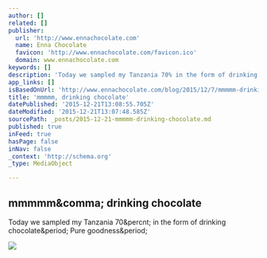 ```yaml
---
author: []
related: []
publisher:
  url: 'http://www.ennachocolate.com'
  name: Enna Chocolate
  favicon: 'http://www.ennachocolate.com/favicon.ico'
  domain: www.ennachocolate.com
keywords: []
description: 'Today we sampled my Tanzania 70% in the form of drinking chocolate. Pure goodness.'
app_links: []
isBasedOnUrl: 'http://www.ennachocolate.com/blog/2015/12/7/mmmmm-drinking-chocolate'
title: 'mmmmm, drinking chocolate'
datePublished: '2015-12-21T13:08:55.705Z'
dateModified: '2015-12-21T13:07:48.585Z'
sourcePath: _posts/2015-12-21-mmmmm-drinking-chocolate.md
published: true
inFeed: true
hasPage: false
inNav: false
_context: 'http://schema.org'
_type: MediaObject

---
```

<article style=""><h1>mmmmm&amp;comma; drinking chocolate</h1><p>Today we sampled my Tanzania 70&amp;percnt; in the form of drinking chocolate&amp;period; Pure goodness&amp;period;</p><img src="https://static1.squarespace.com/static/55945b21e4b0359276bca4f6/t/566619e21115e0931b55bff0/1449531905542/?format=1000w" /></article>